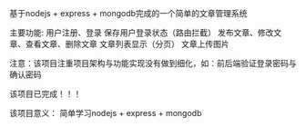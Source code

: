

基于nodejs + express + mongodb完成的一个简单的文章管理系统

主要功能:
用户注册、登录
保存用户登录状态（路由拦截）
发布文章、修改文章、查看文章、删除文章
文章列表显示（分页）
文章上传图片

注意：该项目注重项目架构与功能实现没有做到细化，如：前后端验证登录密码与确认密码


该项目已完成！！！

该项目意义：
简单学习nodejs + express + mongodb




